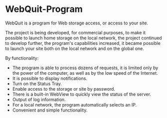 # WebQuit-Program

WebQuit is a program for Web storage access, or access to your site.

The project is being developed, for commercial purposes, to make it possible to launch home storage on the local network, the project continued to develop further, the program's capabilities increased, it became possible to launch your site both on the local network and on the global one.

By functionality:
- The program is able to process dozens of requests, it is limited only by the power of the computer, as well as by the low speed of the Internet.
- It is possible to display notifications.
- Turn on the Status Tray.
- Enable access to the storage or site by password.
- There is a built-in WebView to quickly view the status of the server.
- Output of log information.
- For a local network, the program automatically selects an IP.
- Convenient and simple functionality.
